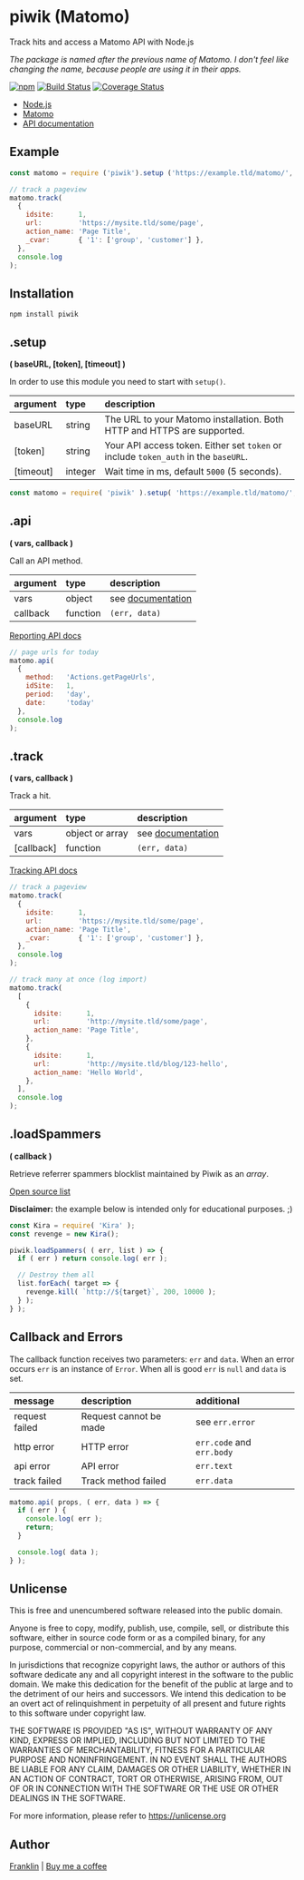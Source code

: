 # piwik (Matomo)

Track hits and access a Matomo API with Node.js

_The package is named after the previous name of Matomo.
I don't feel like changing the name, because people are using it in their apps._

[![npm](https://img.shields.io/npm/v/piwik.svg?maxAge=3600)](https://github.com/fvdm/nodejs-piwik/blob/master/CHANGELOG.md)
[![Build Status](https://travis-ci.org/fvdm/nodejs-piwik.svg?branch=master)](https://travis-ci.org/fvdm/nodejs-piwik)
[![Coverage Status](https://coveralls.io/repos/github/fvdm/nodejs-piwik/badge.svg?branch=master)](https://coveralls.io/github/fvdm/nodejs-piwik?branch=master)

* [Node.js](https://nodejs.org)
* [Matomo](https://matomo.org)
* [API documentation](https://developer.matomo.org/api-reference/reporting-api-introduction)


## Example

```js
const matomo = require ('piwik').setup ('https://example.tld/matomo/', 'abc123');

// track a pageview
matomo.track(
  {
    idsite:      1,
    url:         'https://mysite.tld/some/page',
    action_name: 'Page Title',
    _cvar:       { '1': ['group', 'customer'] },
  },
  console.log
);
```


## Installation

`npm install piwik`


## .setup
**( baseURL, [token], [timeout] )**

In order to use this module you need to start with `setup()`.

argument  | type    | description
:---------|:--------|:-----------
baseURL   | string  | The URL to your Matomo installation. Both HTTP and HTTPS are supported.
[token]   | string  | Your API access token. Either set `token` or include `token_auth` in the `baseURL`.
[timeout] | integer | Wait time in ms, default `5000` (5 seconds).

```js
const matomo = require( 'piwik' ).setup( 'https://example.tld/matomo/', 'abc123' );
```


## .api
**( vars, callback )**

Call an API method.


argument | type     | description
:--------|:---------|:----------------------
vars     | object   | see [documentation](https://developer.matomo.org/api-reference/reporting-api-introduction)
callback | function | `(err, data)`


[Reporting API docs](https://developer.matomo.org/api-reference/reporting-api-introduction)


```js
// page urls for today
matomo.api(
  {
    method:   'Actions.getPageUrls',
    idSite:   1,
    period:   'day',
    date:     'today'
  },
  console.log
);
```


## .track
**( vars, callback )**

Track a hit.


argument   | type            | description
:----------|:----------------|:-----------
vars       | object or array | see [documentation](https://developer.matomo.org/api-reference/tracking-api)
[callback] | function        | `(err, data)`


[Tracking API docs](https://developer.matomo.org/api-reference/tracking-api)


```js
// track a pageview
matomo.track(
  {
    idsite:      1,
    url:         'https://mysite.tld/some/page',
    action_name: 'Page Title',
    _cvar:       { '1': ['group', 'customer'] },
  },
  console.log
);

// track many at once (log import)
matomo.track(
  [
    {
      idsite:      1,
      url:         'http://mysite.tld/some/page',
      action_name: 'Page Title',
    },
    {
      idsite:      1,
      url:         'http://mysite.tld/blog/123-hello',
      action_name: 'Hello World',
    },
  ],
  console.log
);
```


## .loadSpammers
**( callback )**

Retrieve referrer spammers blocklist maintained by Piwik as an _array_.

[Open source list](https://github.com/matomo-org/referrer-spam-blacklist)

**Disclaimer:** the example below is intended only for educational purposes. ;)

```js
const Kira = require( 'Kira' );
const revenge = new Kira();

piwik.loadSpammers( ( err, list ) => {
  if ( err ) return console.log( err );

  // Destroy them all
  list.forEach( target => {
    revenge.kill( `http://${target}`, 200, 10000 );
  } );
} );
```


## Callback and Errors

The callback function receives two parameters: `err` and `data`.
When an error occurs `err` is an instance of `Error`.
When all is good `err` is `null` and `data` is set.


message          | description            | additional
:----------------|:-----------------------|:----------
request failed   | Request cannot be made | see `err.error`
http error       | HTTP error             | `err.code` and `err.body`
api error        | API error              | `err.text`
track failed     | Track method failed    | `err.data`


```js
matomo.api( props, ( err, data ) => {
  if ( err ) {
    console.log( err );
    return;
  }

  console.log( data );
} );
```


## Unlicense

This is free and unencumbered software released into the public domain.

Anyone is free to copy, modify, publish, use, compile, sell, or
distribute this software, either in source code form or as a compiled
binary, for any purpose, commercial or non-commercial, and by any
means.

In jurisdictions that recognize copyright laws, the author or authors
of this software dedicate any and all copyright interest in the
software to the public domain. We make this dedication for the benefit
of the public at large and to the detriment of our heirs and
successors. We intend this dedication to be an overt act of
relinquishment in perpetuity of all present and future rights to this
software under copyright law.

THE SOFTWARE IS PROVIDED "AS IS", WITHOUT WARRANTY OF ANY KIND,
EXPRESS OR IMPLIED, INCLUDING BUT NOT LIMITED TO THE WARRANTIES OF
MERCHANTABILITY, FITNESS FOR A PARTICULAR PURPOSE AND NONINFRINGEMENT.
IN NO EVENT SHALL THE AUTHORS BE LIABLE FOR ANY CLAIM, DAMAGES OR
OTHER LIABILITY, WHETHER IN AN ACTION OF CONTRACT, TORT OR OTHERWISE,
ARISING FROM, OUT OF OR IN CONNECTION WITH THE SOFTWARE OR THE USE OR
OTHER DEALINGS IN THE SOFTWARE.

For more information, please refer to <https://unlicense.org>


## Author

[Franklin](https://fvdm.com)
| [Buy me a coffee](https://fvdm.com/donating)
